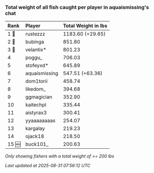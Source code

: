 ### Total weight of all fish caught per player in aquaismissing's chat

| Rank  | Player        | Total Weight in lbs |
|:------|:--------------|:--------------------|
| 1 🥇  | rustezzz      | 1183.60 (+29.65)    |
| 2 🥈  | bubinga       | 851.80              |
| 3 🥉  | velantix*     | 801.23              |
| 4     | poggu_        | 706.03              |
| 5     | stofeyxd*     | 645.89              |
| 6     | aquaismissing | 547.51 (+63.36)     |
| 7     | dom1torii     | 458.74              |
| 8     | likedom_      | 394.68              |
| 9     | ggmagician    | 352.90              |
| 10    | kaitechpl     | 335.44              |
| 11    | aistyrax3     | 300.41              |
| 12    | yyaaaaaaaas   | 254.07              |
| 13    | kargalay      | 219.23              |
| 14    | ojack18       | 218.50              |
| 15 🆕 | buck101_      | 200.63              |

_Only showing fishers with a total weight of >= 200 lbs_

_Last updated at 2025-08-31 07:56:12 UTC_
